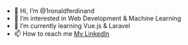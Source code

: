 - 👋 Hi, I’m @1ronaldferdinand
- 👀 I’m interested in Web Development & Machine Learning
- 🌱 I’m currently learning Vue.js & Laravel
- 📫 How to reach me [My LinkedIn](https://www.linkedin.com/in/ronaldferdinand/)
